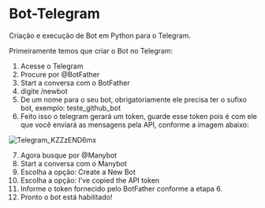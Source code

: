 # Bot-Telegram
Criação e execução de Bot em Python para o Telegram.

Primeiramente temos que criar o Bot no Telegram:

1) Acesse o Telegram
2) Procure por @BotFather
3) Start a conversa com o BotFather
4) digite /newbot
5) De um nome para o seu bot, obrigatoriamente ele precisa ter o sufixo bot, exemplo: teste_github_bot
6) Feito isso o telegram gerará um token, guarde esse token pois é com ele que você enviará as mensagens pela API, conforme a imagem abaixo:

![Telegram_KZZzEND6mx](https://user-images.githubusercontent.com/52545988/119037843-daa6fe00-b988-11eb-9061-dbfefdbeac04.png)

7) Agora busque por @Manybot
8) Start a conversa com o Manybot
9) Escolha a opção: Create a New Bot
10) Escolha a opção: I’ve copied the API token
11) Informe o token fornecido pelo BotFather conforme a etapa 6.
12) Pronto o bot está habilitado!

